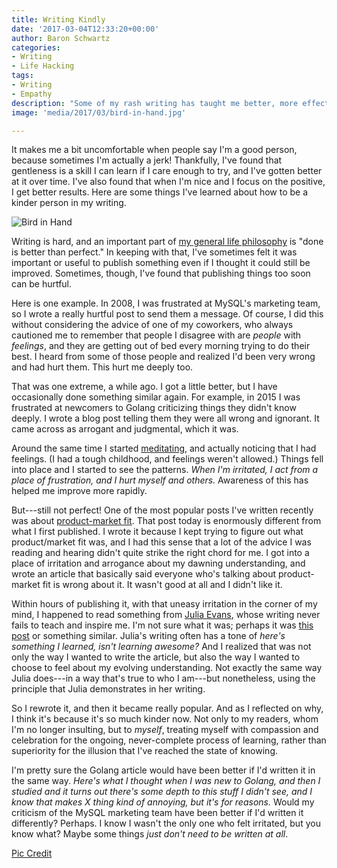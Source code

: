 ```yaml
---
title: Writing Kindly
date: '2017-03-04T12:33:20+00:00'
author: Baron Schwartz
categories:
- Writing
- Life Hacking
tags:
- Writing
- Empathy
description: "Some of my rash writing has taught me better, more effective ways to say things."
image: 'media/2017/03/bird-in-hand.jpg'

---
```


It makes me a bit uncomfortable when people say I'm a good person, because
sometimes I'm actually a jerk! Thankfully, I've found that gentleness is a
skill I can learn if I care enough to try, and I've gotten better at it over
time. I've also found that when I'm nice and I focus on the positive, I get
better results. Here are some things I've learned about how to be a kinder
person in my writing.

![Bird in Hand](/media/2017/03/bird-in-hand.jpg)

<!--more-->

Writing is hard, and an important part of [my general life philosophy](/about/)
is "done is better than perfect." In keeping with that, I've sometimes felt it
was important or useful to publish something even if I thought it could still be
improved. Sometimes, though, I've found that publishing things too soon can be
hurtful.

Here is one example. In 2008, I was frustrated at MySQL's marketing team, so I
wrote a really hurtful post to send them a message. Of course, I did this
without considering the advice of one of my coworkers, who always cautioned me
to remember that people I disagree with are *people* with *feelings*, and they
are getting out of bed every morning trying to do their best. I heard from some
of those people and realized I'd been very wrong and had hurt them. This hurt me
deeply too.

That was one extreme, a while ago. I got a little better, but I have
occasionally done something similar again. For example, in 2015 I was frustrated
at newcomers to Golang criticizing things they didn't know deeply.  I wrote a
blog post telling them they were all wrong and ignorant. It came across as
arrogant and judgmental, which it was.

Around the same time I started [meditating](/blog/2016/03/19/meditation/), and
actually noticing that I had feelings. (I had a tough childhood, and feelings
weren't allowed.) Things fell into place and I started to see the patterns.
*When I'm irritated, I act from a place of frustration, and I hurt myself and
others.* Awareness of this has helped me improve more rapidly.

But---still not perfect! One of the most popular posts I've written recently was
about [product-market fit](/product-market-fit/). That post today
is enormously different from what I first
published. I wrote it because I kept trying to figure out what
product/market fit was, and I had this sense that a lot of the advice I was
reading and hearing didn't quite strike the right chord for me. I got into a
place of irritation and arrogance about my dawning understanding, and wrote an
article that basically said everyone who's talking about product-market fit is
wrong about it. It wasn't good at all and I didn't like it.

Within hours of publishing it, with that uneasy irritation in the corner of my
mind, I happened to read something from [Julia Evans](https://jvns.ca/), whose
writing never fails to teach and inspire me. I'm not sure what it was; perhaps
it was [this post](https://jvns.ca/blog/2016/08/31/asking-questions/) or
something similar. Julia's writing often has a tone of *here's something I
learned, isn't learning awesome?* And I realized that was not only the way I
wanted to write the article, but also the way I wanted to choose to feel about
my evolving understanding. Not exactly the same way Julia does---in a way that's
true to who I am---but nonetheless, using the principle that Julia demonstrates
in her writing.

So I rewrote it, and then it became really popular. And as I reflected on why, I
think it's because it's so much kinder now. Not only to my readers, whom I'm no
longer insulting, but to *myself*, treating myself with compassion and
celebration for the ongoing, never-complete process of learning, rather than
superiority for the illusion that I've reached the state of knowing.

I'm pretty sure the Golang article would have been better if I'd written it in
the same way. *Here's what I thought when I was new to Golang, and then I
studied and it turns out there's some depth to this stuff I didn't see, and I
know that makes X thing kind of annoying, but it's for reasons.* Would my
criticism of the MySQL marketing team have been better if I'd written it
differently? Perhaps. I know I wasn't the only one who felt irritated, but you
know what? Maybe some things *just don't need to be written at all*.

[Pic Credit](https://pixabay.com/en/bird-hand-holding-chicks-gentle-1081980/)
